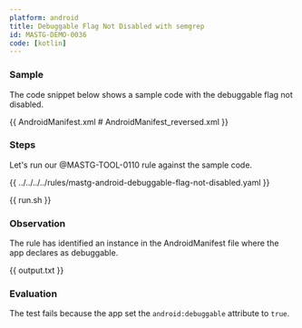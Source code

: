 ```yaml
---
platform: android
title: Debuggable Flag Not Disabled with semgrep
id: MASTG-DEMO-0036
code: [kotlin]
---
```


### Sample

The code snippet below shows a sample code with the debuggable flag not disabled.

{{ AndroidManifest.xml # AndroidManifest_reversed.xml }}

### Steps

Let's run our @MASTG-TOOL-0110 rule against the sample code.

{{ ../../../../rules/mastg-android-debuggable-flag-not-disabled.yaml }}

{{ run.sh }}

### Observation

The rule has identified an instance in the AndroidManifest file where the app declares as debuggable.

{{ output.txt }}

### Evaluation

The test fails because the app set the `android:debuggable` attribute to `true`.
